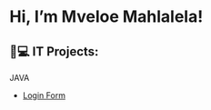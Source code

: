 <h1>Hi, I’m Mveloe Mahlalela! </h1>

<h2>👨💻 IT Projects:</h2>

JAVA</b>
  - [Login Form](https://github.com/NatureProductions/register-and-login])


